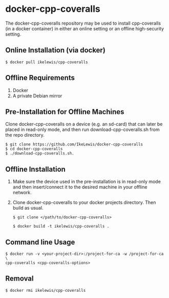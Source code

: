 docker-cpp-coveralls
====================

The docker-cpp-coveralls repository may be used to install
cpp-coveralls (in a docker container) in either an online setting or
an offline high-security setting.

Online Installation (via docker)
--------------------------------

```
$ docker pull ikelewis/cpp-coveralls
```

Offline Requirements
--------------------

1) Docker
2) A private Debian mirror

Pre-Installation for Offline Machines
-------------------------------------

Clone docker-cpp-coveralls on a device (e.g. an sd-card) that can
later be placed in read-only mode, and then run
download-cpp-coveralls.sh from the repo directory.

```
$ git clone https://github.com/IkeLewis/docker-cpp-coveralls
$ cd docker-cpp-coveralls
$ ./download-cpp-coveralls.sh.
```

Offline Installation
--------------------

1) Make sure the device used in the pre-installation is in read-only
   mode and then insert/connect it to the desired machine in your
   offline network.

2) Clone docker-cpp-coveralls to your docker projects directory.  Then
   build as usual.

   ```
   $ git clone </path/to/docker-cpp-coveralls>

   $ docker build -t ikelewis/cpp-coveralls .
   ```

Command line Usage
------------------

```
$ docker run -v <your-project-dir>:/project-for-ca -w /project-for-ca \
cpp-coveralls <cpp-coveralls-options>
```

Removal
-------

```
$ docker rmi ikelewis/cpp-coveralls
```